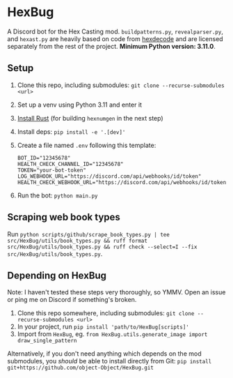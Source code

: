 # HexBug

A Discord bot for the Hex Casting mod. `buildpatterns.py`, `revealparser.py`, and `hexast.py` are heavily based on code from [hexdecode](https://github.com/gchpaco/hexdecode) and are licensed separately from the rest of the project. **Minimum Python version: 3.11.0**.

## Setup

1. Clone this repo, including submodules: `git clone --recurse-submodules <url>`
2. Set up a venv using Python 3.11 and enter it
3. [Install Rust](https://www.rust-lang.org/tools/install) (for building `hexnumgen` in the next step)
4. Install deps: `pip install -e '.[dev]'`
5. Create a file named `.env` following this template:

    ```env
    BOT_ID="12345678"
    HEALTH_CHECK_CHANNEL_ID="12345678"
    TOKEN="your-bot-token"
    LOG_WEBHOOK_URL="https://discord.com/api/webhooks/id/token"
    HEALTH_CHECK_WEBHOOK_URL="https://discord.com/api/webhooks/id/token"
    ```

6. Run the bot: `python main.py`

## Scraping web book types

Run `python scripts/github/scrape_book_types.py | tee src/HexBug/utils/book_types.py && ruff format src/HexBug/utils/book_types.py && ruff check --select=I --fix src/HexBug/utils/book_types.py`.

## Depending on HexBug

Note: I haven't tested these steps very thoroughly, so YMMV. Open an issue or ping me on Discord if something's broken.

1. Clone this repo somewhere, including submodules: `git clone --recurse-submodules <url>`
2. In your project, run `pip install 'path/to/HexBug[scripts]'`
3. Import from `HexBug`, eg. `from HexBug.utils.generate_image import draw_single_pattern`

Alternatively, if you don't need anything which depends on the mod submodules, you *should* be able to install directly from Git:
`pip install git+https://github.com/object-Object/HexBug.git`
